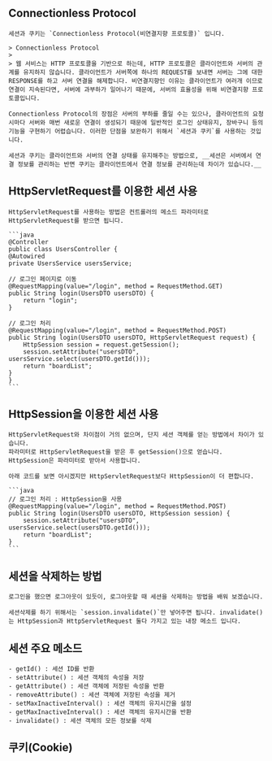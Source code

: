 ## Connectionless Protocol 

    세션과 쿠키는 `Connectionless Protocol(비연결지향 프로토콜)` 입니다.

    > Connectionless Protocol
    >
    > 웹 서비스는 HTTP 프로토콜을 기반으로 하는데, HTTP 프로토콜은 클라이언트와 서버의 관계를 유지하지 않습니다. 클라이언트가 서버쪽에 하나의 REQUEST를 보내면 서버는 그에 대한 RESPONSE를 하고 서버 연결을 해제합니다. 비연결지향인 이유는 클라이언트가 여러개 이므로 연결이 지속된다면, 서버에 과부하가 일어나기 때문에, 서버의 효율성을 위해 비연결지향 프로토콜입니다.

    Connectionless Protocol의 장점은 서버의 부하를 줄일 수는 있으나, 클라이언트의 요청 시마다 서버와 매번 새로운 연결이 생성되기 때문에 일반적인 로그인 상태유지, 장바구니 등의 기능을 구현하기 어렵습니다. 이러한 단점을 보완하기 위해서 `세션과 쿠키`를 사용하는 것입니다.

    세션과 쿠키는 클라이언트와 서버의 연결 상태를 유지해주는 방법으로, __세션은 서버에서 연결 정보를 관리하는 반면 쿠키는 클라이언트에서 연결 정보를 관리하는데 차이가 있습니다.__

## HttpServletRequest를 이용한 세션 사용

    HttpServletRequest를 사용하는 방법은 컨트롤러의 메소드 파라미터로 HttpServletRequest를 받으면 됩니다. 

    ```java 
    @Controller
    public class UsersController {
	@Autowired
	private UsersService usersService;
	
	// 로그인 페이지로 이동
	@RequestMapping(value="/login", method = RequestMethod.GET) 
	public String login(UsersDTO usersDTO) {
		return "login";
	}
	
	// 로그인 처리
	@RequestMapping(value="/login", method = RequestMethod.POST)
	public String login(UsersDTO usersDTO, HttpServletRequest request) {
		HttpSession session = request.getSession();
		session.setAttribute("usersDTO", usersService.select(usersDTO.getId()));
		return "boardList";
	}
    }
    ```

## HttpSession을 이용한 세션 사용

    HttpServletRequest와 차이점이 거의 없으며, 단지 세션 객체를 얻는 방법에서 차이가 있습니다.
    파라미터로 HttpServletRequest을 받은 후 getSession()으로 얻습니다. HttpSession은 파라미터로 받아서 사용합니다.

    아래 코드를 보면 아시겠지만 HttpServletRequest보다 HttpSession이 더 편합니다.

    ```java 
    // 로그인 처리 : HttpSession을 사용 
	@RequestMapping(value="/login", method = RequestMethod.POST)
	public String login(UsersDTO usersDTO, HttpSession session) {
		session.setAttribute("usersDTO", usersService.select(usersDTO.getId()));
		return "boardList";
	} 
    ``` 

## 세션을 삭제하는 방법 

    로그인을 했으면 로그아웃이 있듯이, 로그아웃할 때 세션을 삭제하는 방법을 배워 보겠습니다.

    세션삭제를 하기 위해서는 `session.invalidate()`만 넣어주면 됩니다. invalidate()는 HttpSession과 HttpServletRequest 둘다 가지고 있는 내장 메소드 입니다.

## 세션 주요 메소드 

    - getId() : 세션 ID를 반환 
    - setAttribute() : 세션 객체의 속성을 저장
    - getAttribute() : 세션 객체에 저장된 속성을 반환
    - removeAttribute() : 세션 객체에 저장된 속성을 제거
    - setMaxInactiveInterval() : 세션 객체의 유지시간을 설정
    - getMaxInactiveInterval() : 세션 객체의 유지시간을 반환
    - invalidate() : 세션 객체의 모든 정보를 삭제

## 쿠키(Cookie) 

    